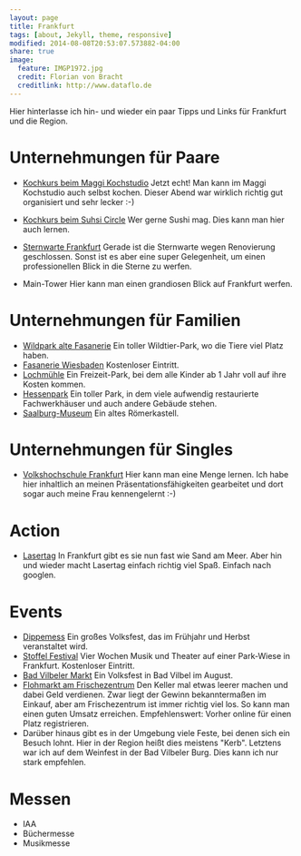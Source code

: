 ```yaml
---
layout: page
title: Frankfurt
tags: [about, Jekyll, theme, responsive]
modified: 2014-08-08T20:53:07.573882-04:00
share: true
image:
  feature: IMGP1972.jpg
  credit: Florian von Bracht
  creditlink: http://www.dataflo.de
---
```


Hier hinterlasse ich hin- und wieder ein paar Tipps und Links für Frankfurt und die Region.


# Unternehmungen für Paare

* [Kochkurs beim Maggi Kochstudio](https://www.maggi.de/maggi-kochstudio/treffs/frankfurt/Kochkurse)  Jetzt echt! Man kann im Maggi Kochstudio auch selbst kochen. Dieser Abend war wirklich richtig gut organisiert und sehr lecker :-)
* [Kochkurs beim Suhsi Circle](http://www.sushi-circle.de/kochkurse-bei-sushi-circle.html)  Wer gerne Sushi mag. Dies kann man hier auch lernen.  
* [Sternwarte Frankfurt](http://www.physikalischer-verein.de/index.php/sternwarte)  Gerade ist die Sternwarte wegen Renovierung geschlossen. Sonst ist es aber eine super Gelegenheit, um einen professionellen Blick in die Sterne zu werfen.

* Main-Tower  Hier kann man einen grandiosen Blick auf Frankfurt werfen.

# Unternehmungen für Familien

* [Wildpark alte Fasanerie](www.erlebnis-wildpark.de)  Ein toller Wildtier-Park, wo die Tiere viel Platz haben.
* [Fasanerie Wiesbaden](fasanerie.net/)  Kostenloser Eintritt.
* [Lochmühle](http://www.lochmuehle.de/)  Ein Freizeit-Park, bei dem alle Kinder ab 1 Jahr voll auf ihre Kosten kommen.
* [Hessenpark](http://www.hessenpark.de/)  Ein toller Park, in dem viele aufwendig restaurierte Fachwerkhäuser und auch andere Gebäude stehen.
* [Saalburg-Museum](http://www.saalburgmuseum.de/)  Ein altes Römerkastell.


# Unternehmungen für Singles

* [Volkshochschule Frankfurt](https://www.vhs.frankfurt.de/)  Hier kann man eine Menge lernen. Ich habe hier inhaltlich an meinen Präsentationsfähigkeiten gearbeitet und dort sogar auch meine Frau kennengelernt :-)

# Action

* [Lasertag](www.lasertag-frankfurt.de/)  In Frankfurt gibt es sie nun fast wie Sand am Meer. Aber hin und wieder macht Lasertag einfach richtig viel Spaß. Einfach nach googlen.


# Events

* [Dippemess](http://www.dippemess.de/)  Ein großes Volksfest, das im Frühjahr und Herbst veranstaltet wird.
* [Stoffel Festival](www.stalburg.de/stoffel/info/)  Vier Wochen Musik und Theater auf einer Park-Wiese in Frankfurt. Kostenloser Eintritt.
* [Bad Vilbeler Markt](http://www.bad-vilbel-markt.de/)  Ein Volksfest in Bad Vilbel im August.
* [Flohmarkt am Frischezentrum](http://www.flohmarkt-frankfurt.com/flohmarkt-frischezentrum-frankfurt-kalbach/)  Den Keller mal etwas leerer machen und dabei Geld verdienen. Zwar liegt der Gewinn bekanntermaßen im Einkauf, aber am Frischezentrum ist immer richtig viel los. So kann man einen guten Umsatz erreichen. Empfehlenswert: Vorher online für einen Platz registrieren.
* Darüber hinaus gibt es in der Umgebung viele Feste, bei denen sich ein Besuch lohnt. Hier in der Region heißt dies meistens "Kerb". Letztens war ich auf dem Weinfest in der Bad Vilbeler Burg. Dies kann ich nur stark empfehlen.


# Messen

* IAA
* Büchermesse
* Musikmesse
